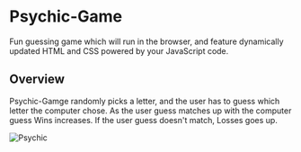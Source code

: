 # Psychic-Game
Fun guessing game which will run in the browser, and feature dynamically updated HTML and CSS powered by your JavaScript code.

## Overview

Psychic-Gamge randomly picks a letter, and the user has to guess which letter the computer chose.  As the user guess matches up with the computer guess Wins increases.  If the user guess doesn't match, Losses goes up.  

![Psychic](images/home.png)
